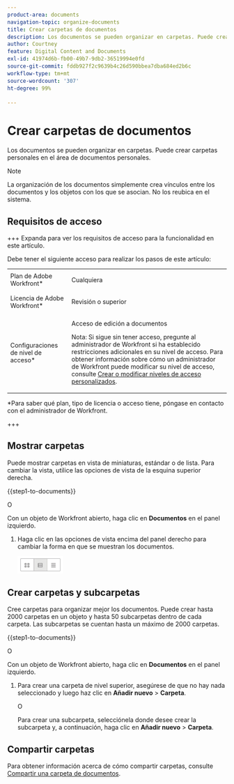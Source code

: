 ```yaml
---
product-area: documents
navigation-topic: organize-documents
title: Crear carpetas de documentos
description: Los documentos se pueden organizar en carpetas. Puede crear carpetas personales en el área de documentos personales.
author: Courtney
feature: Digital Content and Documents
exl-id: 41974d6b-fb00-49b7-9db2-36519994e0fd
source-git-commit: fddb927f2c9639b4c26d590bbea7dba684ed2b6c
workflow-type: tm+mt
source-wordcount: '307'
ht-degree: 99%

---
```


# Crear carpetas de documentos

Los documentos se pueden organizar en carpetas. Puede crear carpetas personales en el área de documentos personales.

>[!NOTE]
>
>La organización de los documentos simplemente crea vínculos entre los documentos y los objetos con los que se asocian. No los reubica en el sistema.

## Requisitos de acceso

+++ Expanda para ver los requisitos de acceso para la funcionalidad en este artículo.

Debe tener el siguiente acceso para realizar los pasos de este artículo:

<table style="table-layout:auto"> 
 <col> 
 <col> 
 <tbody> 
  <tr> 
   <td role="rowheader">Plan de Adobe Workfront*</td> 
   <td> <p>Cualquiera</p> </td> 
  </tr> 
  <tr> 
   <td role="rowheader">Licencia de Adobe Workfront*</td> 
   <td> <p>Revisión o superior</p> </td> 
  </tr> 
  <tr> 
   <td role="rowheader">Configuraciones de nivel de acceso*</td> 
   <td> <p>Acceso de edición a documentos</p> <p>Nota: Si sigue sin tener acceso, pregunte al administrador de Workfront si ha establecido restricciones adicionales en su nivel de acceso. Para obtener información sobre cómo un administrador de Workfront puede modificar su nivel de acceso, consulte <a href="../../administration-and-setup/add-users/configure-and-grant-access/create-modify-access-levels.md" class="MCXref xref">Crear o modificar niveles de acceso personalizados</a>.</p> </td> 
  </tr> 
 </tbody> 
</table>

&#42;Para saber qué plan, tipo de licencia o acceso tiene, póngase en contacto con el administrador de Workfront.

+++

## Mostrar carpetas

Puede mostrar carpetas en vista de miniaturas, estándar o de lista. Para cambiar la vista, utilice las opciones de vista de la esquina superior derecha.

{{step1-to-documents}}

O

Con un objeto de Workfront abierto, haga clic en **Documentos** en el panel izquierdo.

1. Haga clic en las opciones de vista encima del panel derecho para cambiar la forma en que se muestran los documentos.

   ![Opciones de vista de documento](assets/screenshot-2016-07-07-12.46.54.png)

## Crear carpetas y subcarpetas

Cree carpetas para organizar mejor los documentos. Puede crear hasta 2000 carpetas en un objeto y hasta 50 subcarpetas dentro de cada carpeta. Las subcarpetas se cuentan hasta un máximo de 2000 carpetas.

{{step1-to-documents}}

O

Con un objeto de Workfront abierto, haga clic en **Documentos** en el panel izquierdo.

1. Para crear una carpeta de nivel superior, asegúrese de que no hay nada seleccionado y luego haz clic en **Añadir nuevo** > **Carpeta**.

   O

   Para crear una subcarpeta, selecciónela donde desee crear la subcarpeta y, a continuación, haga clic en **Añadir nuevo** > **Carpeta**.

## Compartir carpetas

Para obtener información acerca de cómo compartir carpetas, consulte [Compartir una carpeta de documentos](../../workfront-basics/grant-and-request-access-to-objects/share-a-document-folder.md).
